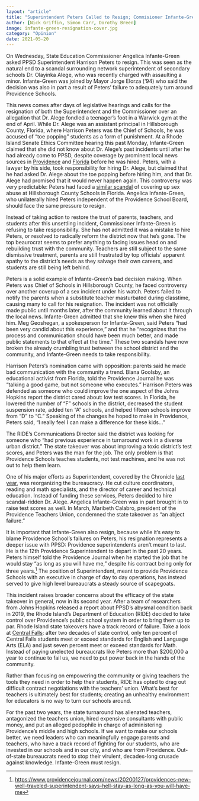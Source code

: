 ```yaml
---
layout: "article"
title: "Superintendent Peters Called to Resign; Commisioner Infante-Green Should Follow Suit"
author: [Nick Griffin, Simon Carr, Dorothy Breen]
image: infante-green-resignation-cover.jpg
category: "Opinion"
date: 2021-05-20
---
```


On Wednesday, State Education Commissioner Angelica Infante-Green asked PPSD Superintendent Harrison Peters to resign. This was seen as the natural end to a scandal surrounding network superintendent of secondary schools Dr. Olayinka Alege, who was recently charged with assaulting a minor. Infante-Green was joined by Mayor Jorge Elorza (‘94) who said the decision was also in part a result of Peters’ failure to adequately turn around Providence Schools.

This news comes after days of legislative hearings and calls for the resignation of both the Superintendent and the Commissioner over an allegation that Dr. Alege fondled a teenager’s foot in a Warwick gym at the end of April. While Dr. Alege was an assistant principal in Hillsborough County, Florida, where Harrison Peters was the Chief of Schools, he was accused of “toe popping” students as a form of punishment. At a Rhode Island Senate Ethics Committee hearing this past Monday, Infante-Green claimed that she did not know about Dr. Alege’s past incidents until after he had already come to PPSD, despite coverage by prominent local news sources in [Providence](https://www.providencejournal.com/story/news/education/2020/06/05/providence-high-school-to-close-30-jobs-eliminated-as-new-superintendent-reorganizes/42400919/) and [Florida](https://www.sun-sentinel.com/news/trending/sfl-mtblog-2009-07-bad_grades_toe_popping_is_the-story.html) before he was hired. Peters, with a lawyer by his side, took responsibility for hiring Dr. Alege, but claimed that he had asked Dr. Alege about the toe popping before hiring him, and that Dr. Alege had promised that it would never happen again. This controversy was very predictable: Peters had faced a [similar scandal](https://www.abcactionnews.com/news/local-news/i-team-investigates/i-team-parents-furious-after-school-fails-to-notify-them-of-a-sex-offense-investigation) of covering up sex abuse at Hillsborough County Schools in Florida. Angelica Infante-Green, who unilaterally hired Peters independent of the Providence School Board, should face the same pressure to resign.

Instead of taking action to restore the trust of parents, teachers, and students after this unsettling incident, Commissioner Infante-Green is refusing to take responsibility. She has not admitted it was a mistake to hire Peters, or resolved to radically reform the district now that he’s gone. The top beaurocrat seems to prefer anything to facing issues head on and rebuilding trust with the community. Teachers are still subject to the same dismissive treatment, parents are still frustrated by top officials’ apparent apathy to the district’s needs as they salvage their own careers, and students are still being left behind.

Peters is a solid example of Infante-Green’s bad decision making. When Peters was Chief of Schools in Hillsborough County, he faced controversy over another coverup of a sex incident under his watch. Peters failed to notify the parents when a substitute teacher masturbated during classtime, causing many to call for his resignation. The incident was not officially made public until months later, after the community learned about it through the local news. Infante-Green admitted that she knew this when she hired him. Meg Geoshegan, a spokesperson for Infante-Green, said Peters “had been very candid about this experience,” and that he “recognizes that the process and communication should have been much better, and made public statements to that effect at the time.” These two scandals have now broken the already crumbling trust between the school district and the community, and Infante-Green needs to take responsibility.

Harrison Peters’s nomination came with opposition: parents said he made bad communication with the community a trend. Blana Goolsby, an educational activist from Florida, told the Providence Journal he was “talking a good game, but not someone who executes.” Harrison Peters was defended as someone who could improve the one aspect of the Johns Hopkins report the district cared about: low test scores. In Florida, he lowered the number of “F” schools in the district, decreased the student suspension rate, added ten “A” schools, and helped fifteen schools improve from “D” to “C.” Speaking of the changes he hoped to make in Providence, Peters said, “I really feel I can make a difference for these kids…”

The RIDE’s Communications Director said the district was looking for someone who “had previous experience in turnaround work in a diverse urban district.” The state takeover was about improving a toxic district’s test scores, and Peters was the man for the job. The only problem is that Providence Schools teaches students, not test machines, and he was not out to help them learn.

One of his major efforts as Superintendent, covered by the Chronicle [last year](/article/ppsd-cuts-counselors-keeps-cops), was reorganizing the bureaucracy. He cut culture coordinators, reading and math specialists, and the director of career and technical education. Instead of funding these services, Peters decided to hire scandal-ridden Dr. Alege. Angelica Infante-Green was in part brought in to raise test scores as well. In March, Maribeth Calabro, president of the Providence Teachers Union, condemned the state takeover as “an abject failure.”

It is important that Infante-Green also resign, because while it’s easy to blame Providence School’s failures on Peters, his resignation represents a deeper issue with PPSD: Providence superintendents aren’t meant to last. He is the 12th Providence Superintendent to depart in the past 20 years. Peters himself told the Providence Journal when he started the job that he would stay “as long as you will have me,” despite his contract being only for three years.[^1] The position of Superintendent, meant to provide Providence Schools with an executive in charge of day to day operations, has instead served to give high level bureaucrats a steady source of scapegoats.

This incident raises broader concerns about the efficacy of the state takeover in general, now in its second year. After a team of researchers from Johns Hopkins released a report about PPSD’s abysmal condition back in 2019, the Rhode Island’s Department of Education (RIDE) decided to take control over Providence’s public school system in order to bring them up to par. Rhode Island state takeovers have a track record of failure. Take a look at [Central Falls](https://www.golocalprov.com/news/ri-has-one-school-system-that-has-worse-test-scores-than-providence): after two decades of state control, only ten percent of Central Falls students meet or exceed standards for English and Language Arts (ELA) and just seven percent meet or exceed standards for Math. Instead of paying unelected bureaucrats like Peters more than $200,000 a year to continue to fail us, we need to put power back in the hands of the community.

Rather than focusing on empowering the community or giving teachers the tools they need in order to help their students, RIDE has opted to drag out difficult contract negotiations with the teachers’ union. What’s best for teachers is ultimately best for students; creating an unhealthy environment for educators is no way to turn our schools around.

For the past two years, the state turnaround has alienated teachers, antagonized the teachers union, hired expensive consultants with public money, and put an alleged pedophile in charge of administering Providence’s middle and high schools. If we want to make our schools better, we need leaders who can meaningfully engage parents and teachers, who have a track record of fighting for our students, who are invested in our schools and in our city, and who are from Providence. Out-of-state bureaucrats need to stop their virulent, decades-long crusade against knowledge. Infante-Green must resign.

[^1]: https://www.providencejournal.com/news/20200127/providences-new-well-traveled-superintendent-says-hell-stay-as-long-as-you-will-have-me
